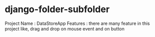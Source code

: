# django-folder-subfolder
Project Name : DataStoreApp 
Features : there are many feature in this project like, drag and drop on mouse event and on button
